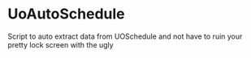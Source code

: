# UoAutoSchedule
Script to auto extract data from UOSchedule and not have to ruin your pretty lock screen with the ugly 
